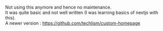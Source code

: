 Not using this anymore and hence no maintenance.
<br/>
It was quite basic and not well written (I was learning basics of nextjs with this).
<br/>
A newer version : https://github.com/techlism/custom-homepage
